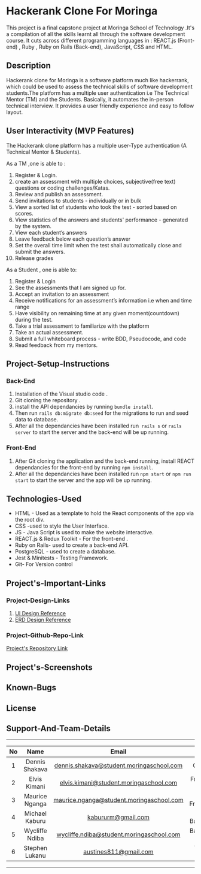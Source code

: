 # Hackerank Clone For Moringa
This project is a final capstone project at Moringa School of Technology .It's a compilation of all the skills learnt all through the software development course. It cuts across different programming languages in : REACT.js (Front-end) , Ruby , Ruby on Rails (Back-end), JavaScript, CSS and HTML.

## Description
Hackerank clone for Moringa is a software platform much like hackerrank, which could be used to assess the technical skills of software development students.The platform has a multiple user authentication i.e The Technical Mentor (TM) and the Students. Basically, it automates the in-person technical interview. It provides a user friendly experience and easy to follow layout. 

## User Interactivity (MVP Features)
The Hackerank clone platform has a multiple user-Type authentication (A Technical Mentor & Students).

As a TM ,one is able to :

1. Register & Login.
1. create an assessment with multiple choices, subjective(free text) questions or coding challenges/Katas.
1. Review and publish an assessment.
1. Send invitations to students - individually or in bulk
1. View a sorted list of students who took the test - sorted based on scores.
1. View statistics of the answers and students' performance - generated by the system.
1. View each student’s answers
1. Leave feedback below each question’s answer
1. Set the overall time limit when the test shall automatically close and submit the answers.
1. Release grades

As a Student , one is able to:

1. Register & Login 
1. See the assessments that I am signed up for.
1. Accept an invitation to an assessment
1. Receive notifications for an assessment’s information i.e when and time range
1. Have visibility on remaining time at any given moment(countdown) during the test.
1. Take a trial assessment to familiarize with the platform
1. Take an actual assessment.
1. Submit a full whiteboard process - write BDD, Pseudocode, and code
1. Read feedback from my mentors.

## Project-Setup-Instructions
### Back-End
1. Installation of the Visual studio code . 
1. Git cloning the repository .
1. install the API dependancies by running `bundle install`. 
1. Then run `rails db:migrate db:seed` for the migrations to run and seed data to database.
1. After all the dependancies have been installed run` rails s` or `rails server` to start the server and the back-end will be up running.

### Front-End
1. After Git cloning the application and the back-end running, install REACT dependancies for the front-end by running `npm install`.  
1. After all the dependancies have been installed run `npm start` or `npm run start` to start the server and the app will be up running.

## Technologies-Used
* HTML - Used as a template to hold the React components of the app via the root div. <br/>
* CSS -used to style the User Interface. <br/>
* JS - Java Script is used to make the website interactive. <br/>
* REACT.js & Redux Toolkit - For the front-end . <br/>
* Ruby on Rails- used to create a back-end API. <br/>
* PostgreSQL - used to create a database. <br/>
* ​Jest & Minitests - Testing Framework. <br/>
* Git- For Version control

## Project's-Important-Links

### Project-Design-Links
1. [UI Design Reference](https://www.figma.com/file/tUituS41lsYX94PYEnln59/Hacker-rank?node-id=1%3A2)
1. [ERD Design Reference](https://drive.google.com/file/d/1v_okCflmD6JtfT3j8mmLlkuQI4pIeukT/view)

### Project-Github-Repo-Link
[Project's Repository Link](https://github.com/TheEmerald001/Moringa-Hackerank.git)

## Project's-Screenshots

## Known-Bugs

## License

## Support-And-Team-Details

---
| No | Name | Email | Role |
|:---:|:---:|:---:|:---:|
| 1 | Dennis Shakava | dennis.shakava@student.moringaschool.com | Quaso |
| 2 | Elvis Kimani | elvis.kimani@student.moringaschool.com | Fronend Dev |
| 3 | Maurice Nganga | maurice.nganga@student.moringaschool.com | Lead Frentend |
| 4 | Michael Kaburu | kabururm@gmail.com    | Lead Backend |
| 5 | Wycliffe Ndiba | wycliffe.ndiba@student.moringaschool.com | Backend Dev |
| 6 | Stephen Lukanu | austines811@gmail.com |Team Lead |
---

